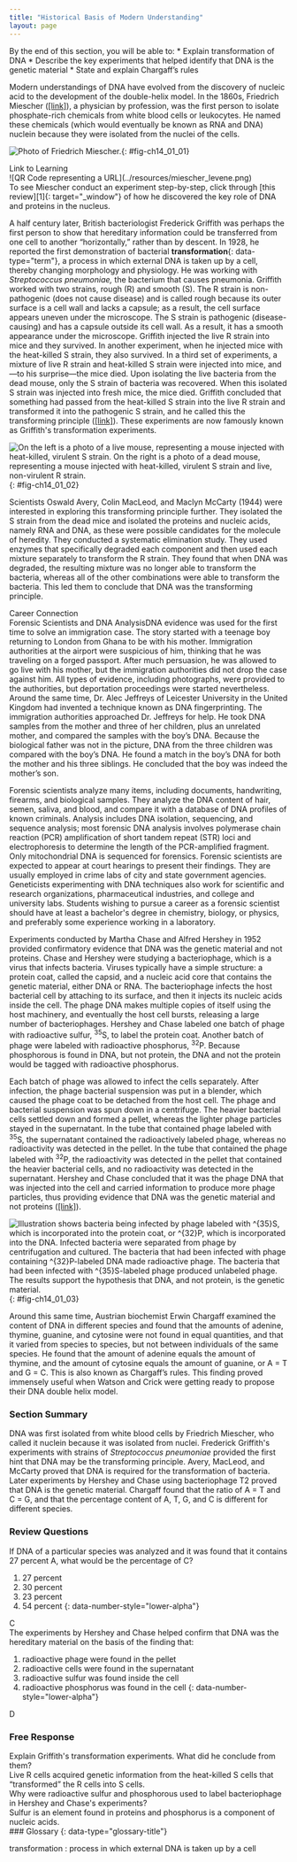 ```yaml
---
title: "Historical Basis of Modern Understanding"
layout: page
---
```



<div data-type="abstract" markdown="1">
By the end of this section, you will be able to:
* Explain transformation of DNA
* Describe the key experiments that helped identify that DNA is the genetic material
* State and explain Chargaff’s rules

</div>

Modern understandings of DNA have evolved from the discovery of nucleic acid to the development of the double-helix model. In the 1860s, Friedrich Miescher ([\[link\]](#fig-ch14_01_01)), a physician by profession, was the first person to isolate phosphate-rich chemicals from white blood cells or leukocytes. He named these chemicals (which would eventually be known as RNA and DNA) nuclein because they were isolated from the nuclei of the cells.

 ![Photo of Friedrich Miescher.](../resources/Figure_14_01_01.jpg "Friedrich Miescher (1844&#x2013;1895) discovered nucleic acids."){: #fig-ch14_01_01}

<div data-type="note" data-has-label="true" class="interactive" data-label="" markdown="1">
<div data-type="title">
Link to Learning
</div>
<div data-type="media" data-alt="QR Code representing a URL">
![QR Code representing a URL](../resources/miescher_levene.png)
</div>
To see Miescher conduct an experiment step-by-step, click through [this review][1]{: target="_window"} of how he discovered the key role of DNA and proteins in the nucleus.

</div>

A half century later, British bacteriologist Frederick Griffith was perhaps the first person to show that hereditary information could be transferred from one cell to another “horizontally,” rather than by descent. In 1928, he reported the first demonstration of bacterial **transformation**{: data-type="term"}, a process in which external DNA is taken up by a cell, thereby changing morphology and physiology. He was working with *Streptococcus pneumoniae,* the bacterium that causes pneumonia. Griffith worked with two strains, rough (R) and smooth (S). The R strain is non-pathogenic (does not cause disease) and is called rough because its outer surface is a cell wall and lacks a capsule; as a result, the cell surface appears uneven under the microscope. The S strain is pathogenic (disease-causing) and has a capsule outside its cell wall. As a result, it has a smooth appearance under the microscope. Griffith injected the live R strain into mice and they survived. In another experiment, when he injected mice with the heat-killed S strain, they also survived. In a third set of experiments, a mixture of live R strain and heat-killed S strain were injected into mice, and—to his surprise—the mice died. Upon isolating the live bacteria from the dead mouse, only the S strain of bacteria was recovered. When this isolated S strain was injected into fresh mice, the mice died. Griffith concluded that something had passed from the heat-killed S strain into the live R strain and transformed it into the pathogenic S strain, and he called this the transforming principle ([\[link\]](#fig-ch14_01_02)). These experiments are now famously known as Griffith\'s transformation experiments.

 ![On the left is a photo of a live mouse, representing a mouse injected with heat-killed, virulent S strain. On the right is a photo of a dead mouse, representing a mouse injected with heat-killed, virulent S strain and live, non-virulent R strain.](../resources/Figure_14_01_02.jpg "Two strains of S. pneumoniae were used in Griffith&#x2019;s transformation experiments. The R strain is non-pathogenic. The S strain is pathogenic and causes death. When Griffith injected a mouse with the heat-killed S strain and a live R strain, the mouse died. The S strain was recovered from the dead mouse. Thus, Griffith concluded that something had passed from the heat-killed S strain to the R strain, transforming the R strain into S strain in the process. (credit &quot;living mouse&quot;: modification of work by NIH; credit &quot;dead mouse&quot;: modification of work by Sarah Marriage)"){: #fig-ch14_01_02}

Scientists Oswald Avery, Colin MacLeod, and Maclyn McCarty (1944) were interested in exploring this transforming principle further. They isolated the S strain from the dead mice and isolated the proteins and nucleic acids, namely RNA and DNA, as these were possible candidates for the molecule of heredity. They conducted a systematic elimination study. They used enzymes that specifically degraded each component and then used each mixture separately to transform the R strain. They found that when DNA was degraded, the resulting mixture was no longer able to transform the bacteria, whereas all of the other combinations were able to transform the bacteria. This led them to conclude that DNA was the transforming principle.

<div data-type="note" data-has-label="true" class="career" data-label="" markdown="1">
<div data-type="title">
Career Connection
</div>
<span data-type="title">Forensic Scientists and DNA Analysis</span>DNA evidence was used for the first time to solve an immigration case. The story started with a teenage boy returning to London from Ghana to be with his mother. Immigration authorities at the airport were suspicious of him, thinking that he was traveling on a forged passport. After much persuasion, he was allowed to go live with his mother, but the immigration authorities did not drop the case against him. All types of evidence, including photographs, were provided to the authorities, but deportation proceedings were started nevertheless. Around the same time, Dr. Alec Jeffreys of Leicester University in the United Kingdom had invented a technique known as DNA fingerprinting. The immigration authorities approached Dr. Jeffreys for help. He took DNA samples from the mother and three of her children, plus an unrelated mother, and compared the samples with the boy’s DNA. Because the biological father was not in the picture, DNA from the three children was compared with the boy’s DNA. He found a match in the boy’s DNA for both the mother and his three siblings. He concluded that the boy was indeed the mother’s son.

Forensic scientists analyze many items, including documents, handwriting, firearms, and biological samples. They analyze the DNA content of hair, semen, saliva, and blood, and compare it with a database of DNA profiles of known criminals. Analysis includes DNA isolation, sequencing, and sequence analysis; most forensic DNA analysis involves polymerase chain reaction (PCR) amplification of short tandem repeat (STR) loci and electrophoresis to determine the length of the PCR-amplified fragment. Only mitochondrial DNA is sequenced for forensics. Forensic scientists are expected to appear at court hearings to present their findings. They are usually employed in crime labs of city and state government agencies. Geneticists experimenting with DNA techniques also work for scientific and research organizations, pharmaceutical industries, and college and university labs. Students wishing to pursue a career as a forensic scientist should have at least a bachelor\'s degree in chemistry, biology, or physics, and preferably some experience working in a laboratory.

</div>

Experiments conducted by Martha Chase and Alfred Hershey in 1952 provided confirmatory evidence that DNA was the genetic material and not proteins. Chase and Hershey were studying a bacteriophage, which is a virus that infects bacteria. Viruses typically have a simple structure: a protein coat, called the capsid, and a nucleic acid core that contains the genetic material, either DNA or RNA. The bacteriophage infects the host bacterial cell by attaching to its surface, and then it injects its nucleic acids inside the cell. The phage DNA makes multiple copies of itself using the host machinery, and eventually the host cell bursts, releasing a large number of bacteriophages. Hershey and Chase labeled one batch of phage with radioactive sulfur, <sup>35</sup>S, to label the protein coat. Another batch of phage were labeled with radioactive phosphorus, <sup>32</sup>P. Because phosphorous is found in DNA, but not protein, the DNA and not the protein would be tagged with radioactive phosphorus.

Each batch of phage was allowed to infect the cells separately. After infection, the phage bacterial suspension was put in a blender, which caused the phage coat to be detached from the host cell. The phage and bacterial suspension was spun down in a centrifuge. The heavier bacterial cells settled down and formed a pellet, whereas the lighter phage particles stayed in the supernatant. In the tube that contained phage labeled with<sup> 35</sup>S, the supernatant contained the radioactively labeled phage, whereas no radioactivity was detected in the pellet. In the tube that contained the phage labeled with <sup>32</sup>P, the radioactivity was detected in the pellet that contained the heavier bacterial cells, and no radioactivity was detected in the supernatant. Hershey and Chase concluded that it was the phage DNA that was injected into the cell and carried information to produce more phage particles, thus providing evidence that DNA was the genetic material and not proteins ([\[link\]](#fig-ch14_01_03)).

![Illustration shows bacteria being infected by phage labeled with ^\{35}S, which is incorporated into the protein coat, or ^\{32}P, which is incorporated into the DNA. Infected bacteria were separated from phage by centrifugation and cultured. The bacteria that had been infected with phage containing ^\{32}P-labeled DNA made radioactive phage. The bacteria that had been infected with ^\{35}S-labeled phage produced unlabeled phage. The results support the hypothesis that DNA, and not protein, is the genetic material.](../resources/Figure_14_01_03.jpg "In Hershey and Chase's experiments, bacteria were infected with phage radiolabeled with either 35S, which labels protein, or 32P, which labels DNA. Only 32P entered the bacterial cells, indicating that DNA is the genetic material."){: #fig-ch14_01_03}

Around this same time, Austrian biochemist Erwin Chargaff examined the content of DNA in different species and found that the amounts of adenine, thymine, guanine, and cytosine were not found in equal quantities, and that it varied from species to species, but not between individuals of the same species. He found that the amount of adenine equals the amount of thymine, and the amount of cytosine equals the amount of guanine, or A = T and G = C. This is also known as Chargaff’s rules. This finding proved immensely useful when Watson and Crick were getting ready to propose their DNA double helix model.

### Section Summary

DNA was first isolated from white blood cells by Friedrich Miescher, who called it nuclein because it was isolated from nuclei. Frederick Griffith\'s experiments with strains of *Streptococcus pneumoniae* provided the first hint that DNA may be the transforming principle. Avery, MacLeod, and McCarty proved that DNA is required for the transformation of bacteria. Later experiments by Hershey and Chase using bacteriophage T2 proved that DNA is the genetic material. Chargaff found that the ratio of A = T and C = G, and that the percentage content of A, T, G, and C is different for different species.

### Review Questions

<div data-type="exercise">
<div data-type="problem" markdown="1">
If DNA of a particular species was analyzed and it was found that it contains 27 percent A, what would be the percentage of C?

1.  27 percent
2.  30 percent
3.  23 percent
4.  54 percent
{: data-number-style="lower-alpha"}

</div>
<div data-type="solution" markdown="1">
C

</div>
</div>

<div data-type="exercise">
<div data-type="problem" markdown="1">
The experiments by Hershey and Chase helped confirm that DNA was the hereditary material on the basis of the finding that:

1.  radioactive phage were found in the pellet
2.  radioactive cells were found in the supernatant
3.  radioactive sulfur was found inside the cell
4.  radioactive phosphorus was found in the cell
{: data-number-style="lower-alpha"}

</div>
<div data-type="solution" markdown="1">
D

</div>
</div>

### Free Response

<div data-type="exercise">
<div data-type="problem" markdown="1">
Explain Griffith's transformation experiments. What did he conclude from them?

</div>
<div data-type="solution" markdown="1">
Live R cells acquired genetic information from the heat-killed S cells that “transformed” the R cells into S cells.

</div>
</div>

<div data-type="exercise">
<div data-type="problem" markdown="1">
Why were radioactive sulfur and phosphorous used to label bacteriophage in Hershey and Chase's experiments?

</div>
<div data-type="solution" markdown="1">
Sulfur is an element found in proteins and phosphorus is a component of nucleic acids.

</div>
</div>

<div data-type="glossary" markdown="1">
### Glossary
{: data-type="glossary-title"}

transformation
: process in which external DNA is taken up by a cell

</div>



[1]: http://openstaxcollege.org/l/miescher_levene
